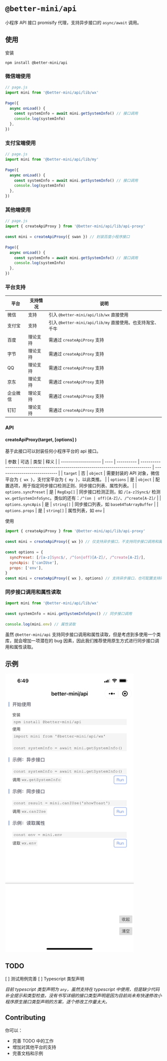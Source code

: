 # `@better-mini/api`

小程序 API 接口 promisify 代理，支持异步接口的 `async/await` 调用。

## 使用

安装

```
npm install @better-mini/api
```

### 微信端使用

```js
// page.js
import mini from '@better-mini/api/lib/wx'

Page({
  async onLoad() {
    const systemInfo = await mini.getSystemInfo() // 接口调用
    console.log(systemInfo)
  },
})
```

### 支付宝端使用

```js
// page.js
import mini from '@better-mini/api/lib/my'

Page({
  async onLoad() {
    const systemInfo = await mini.getSystemInfo() // 接口调用
    console.log(systemInfo)
  },
})
```

### 其他端使用

```js
// page.js
import { createApiProxy } from '@better-mini/api/lib/api-proxy'

const mini = createApiProxy({ swan }) // 封装百度小程序接口

Page({
  async onLoad() {
    const systemInfo = await mini.getSystemInfo() // 接口调用
    console.log(systemInfo)
  },
})
```

### 平台支持

| 平台     | 支持情况 | 说明                                                      |
| -------- | -------- | --------------------------------------------------------- |
| 微信     | 支持     | 引入 `@better-mini/api/lib/wx` 直接使用                   |
| 支付宝   | 支持     | 引入 `@better-mini/api/lib/my` 直接使用。也支持淘宝、千牛 |
| 百度     | 理论支持 | 需通过 `createApiProxy` 支持                              |
| 字节     | 理论支持 | 需通过 `createApiProxy` 支持                              |
| QQ       | 理论支持 | 需通过 `createApiProxy` 支持                              |
| 京东     | 理论支持 | 需通过 `createApiProxy` 支持                              |
| 企业微信 | 理论支持 | 需通过 `createApiProxy` 支持                              |
| 钉钉     | 理论支持 | 需通过 `createApiProxy` 支持                              |

### API

#### createApiProxy(target, [options] )

基于此接口可以封装任何小程序平台的 api 接口。

| 参数                 | 可选 | 类型       | 释义                                                                                |
| -------------------- | ---- | ---------- | ----------------------------------------------------------------------------------- | ----------------------------- |
| `target`             | 否   | `object`   | 需要封装的 API 对象，微信平台为 `{ wx }`，支付宝平台为 `{ my }`，以此类推。         |
| `options`            | 是   | `object`   | 配置选项，用于指定同步接口检测正则、同步接口列表、属性列表。                        |
| `options.syncPreset` | 是   | `RegExp[]` | 同步接口检测正则，如 `/[a-z]Sync$/` 检测 `wx.getSystemInfoSync`。类似的还有：`/^(on | off)[A-Z]/`、`/^create[A-Z]/` |
| `options.syncApis`   | 是   | `string[]` | 同步接口列表，如 `base64ToArrayBuffer`                                              |
| `options.props`      | 是   | `string[]` | 属性列表，如 `env`                                                                  |

使用

```js
import { createApiProxy } from '@better-mini/api/lib/api-proxy'

const mini = createApiProxy({ wx }) // 仅支持异步接口，不支持同步接口调用和属性读取

const options = {
  syncPreset: [/[a-z]Sync$/, /^(on|off)[A-Z]/, /^create[A-Z]/],
  syncApis: ['canIUse'],
  props: ['env'],
}
const mini = createApiProxy({ wx }, options) // 支持异步接口，也可配置支持同步接口调用和属性读取
```

### 同步接口调用和属性读取

```js
import mini from '@better-mini/api/lib/wx'

const systemInfo = mini.getSystemInfoSync() // 同步接口调用

console.log(mini.env) // 属性读取
```

虽然 `@better-mini/api` 支持同步接口调用和属性读取，但是考虑到多使用一个类库，就会增加一项潜在的 bug 因素，因此我们推荐使用原生方式进行同步接口调用和属性读取。

## 示例

<img width="414" src="./assets/screenshot-wechat.png" />

## TODO

[ ] 测试用例完善
[ ] Typescript 类型声明

_目前 typescript 类型声明为 `any`，虽然支持在 typescript 中使用，但是缺少代码补全提示和类型检查。没有书写详细的接口类型声明是因为目前尚未有快速修改小程序原生接口类型声明的方案，逐个修改工作量太大。_

## Contributing

你可以：

- 完善 TODO 中的工作
- 增加对其他平台的支持
- 完善文档和示例
